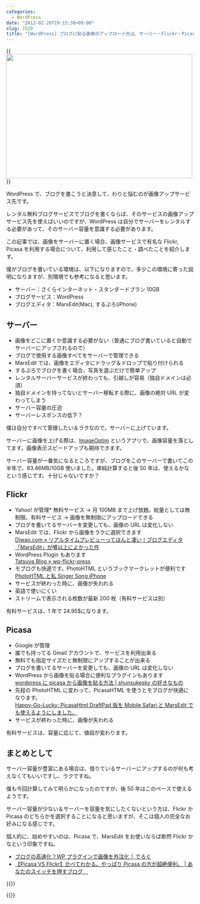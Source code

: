 ```yaml
---
categories:
  - WordPress
date: "2012-02-20T19:15:38+09:00"
slug: 2520
title: "[WordPress] ブログに貼る画像のアップロード先は、サーバー・Flickr・Picasa のどれにします？"
---
```


{{<img alt="" src="/images/2012/02/2520_1.jpg" width="500" height="333">}}

WordPress で、ブログを書こうと決意して、わりと悩むのが画像アップサービス先です。

レンタル無料ブログサービスでブログを書くならば、そのサービスの画像アップサービス先を使えばいいのですが、WordPress は自分でサーバーをレンタルする必要があって、そのサーバー容量を意識する必要があります。

この記事では、画像をサーバーに置く場合、画像サービスで有名な Flickr, Picasa を利用する場合について、利用して感じたこと・調べたことを紹介します。

僕がブログを書いている環境は、以下になりますので、多少この環境に寄った説明になりますが、別環境でも参考になると思います。

- サーバー：さくらインターネット・スタンダードプラン 10GB
- ブログサービス：WordPress
- ブログエディタ：MarsEdit(Mac), するぷろ(iPhone)

## サーバー

- 画像をどこに置くか意識する必要がない（普通にブログ書いていると自動でサーバーにアップされるので）
- ブログで使用する画像すべてをサーバーで管理できる
- MarsEdit では、画像をエディタにドラッグ＆ドロップで貼り付けられる
- するぷろでブログを書く場合、写真を選ぶだけで簡単アップ
- レンタルサーバーサービスが終わっても、引越しが容易（独自ドメインは必須）
- 独自ドメインを持ってないとサーバー移転する際に、画像の絶対 URL が変わってしまう
- サーバー容量の圧迫
- サーバーレスポンスの低下？

僕は自分ですべて管理したい＆ラクなので、サーバーに上げています。

サーバーに画像を上げる際は、[ImageOptim](http://imageoptim.pornel.net/) というアプリで、画像容量を落としてます。画像表示スピードアップも期待できます。

サーバー容量が一番気になるところですが、ブログをこのサーバーで書いてこの半年で、83.46MB/10GB 使いました。単純計算すると後 50 年は、使えるかなという感じです。十分じゃないですか？

## Flickr

- Yahoo! が管理\* 無料サービス → 月 100MB まで上げ放題。総量としては無制限。有料サービス → 画像を無制限にアップロードできる
- ブログを書いてるサーバーを変更しても、画像の URL は変化しない
- MarsEdit では、Flickr から画像をラクに選択できます  
  [Diwao.com » リアルタイムプレビューってほんと凄い！ブログエディタ「MarsEdit」が噂以上によかった件](http://diwao.com/2011/09/marsedit.html)
- WordPress Plugin もあります  
  [Tatsuya Blog » wp-flickr-press](http://fukata.org/dev/wp-plugin/wp-flickr-press/)
- モブログも快適です。PhotoHTML というブックマークレットが便利です  
  [PhotoHTML と私 Singer Song iPhone](http://kuracyan.net/archives/9375)
- サービスが終わった時に、画像が失われる
- 英語で使いにくい
- ストリームで表示される枚数が最新 200 枚（有料サービスは別）

有料サービスは、1 年で 24.95$になります。

## Picasa

- Google が管理
- 誰でも持ってる Gmail アカウントで、サービスを利用出来る
- 無料でも指定サイズだと無制限にアップすることが出来る
- ブログを書いてるサーバーを変更しても、画像の URL は変化しない
- WordPress から画像を貼る場合に便利なプラグインもあります  
  [wordpress に picasa から画像を貼る方法 | shunsukesky の好きなもの](http://shunsukesky.com/2011/11/18/wordpresspicasa/)
- 先程の PhotoHTML に変わって、PicasaHTML を使うとモブログが快適になります。  
  [Happy-Go-Lucky: PicasaHtml DraftPad 版を Mobile Safari と MarsEdit でも使えるようにしました。](http://www.toshiya240.com/2011/10/picasahtml-draftpad-mobile-safari.html)
- サービスが終わった時に、画像が失われる

有料サービスは、容量に応じて、値段が変わります。

## まとめとして

サーバー容量が豊富にある場合は、借りているサーバーにアップするのが何も考えなくてもいいですし、ラクですね。

僕も今回計算してみて明らかになったのですが、後 50 年はこのペースで使えるようです。

サーバー容量が少ない＆サーバーを容量を気にしたくないという方は、Flickr か Picasa のどちらかを選択することになると思いますが、そこは個人の完全なお好みになる感じです。

個人的に、始めやすいのは、Picasa で、MarsEdit をお使いならば断然 Flickr かなという印象ですね。

- [ブログの高速化？WP プラグインで画像を外注化 │ でろぐ](http://xn--z8j2b8f.jp/web%E3%81%BE%E3%82%81%E3%81%A1%E3%81%97%E3%81%8D/%E3%83%96%E3%83%AD%E3%82%B0%E3%81%AE%E9%AB%98%E9%80%9F%E5%8C%96%EF%BC%9Fwp%E3%83%97%E3%83%A9%E3%82%B0%E3%82%A4%E3%83%B3%E3%81%A7%E7%94%BB%E5%83%8F%E3%82%92%E5%A4%96%E6%B3%A8%E5%8C%96/)
- [【Picasa VS Flickr】比べてわかる。やっぱり Picasa の方が超絶便利。 | あなたのスイッチを押すブログ　](http://kazoo1837.blog23.fc2.com/blog-entry-200.html)

{{<app id="402376225" title="MarsEdit 3.4.2（￥3,450）" src="http://a4.mzstatic.com/us/r1000/095/Purple/1c/4e/d9/mzi.gfwebzum.100x100-75.png">}}

{{<app id="436676299" title="するぷろ for iPhone 1.2（￥350）" src="http://a4.mzstatic.com/us/r1000/094/Purple/c7/f9/44/mzl.xejvrijs.100x100-75.jpg">}}
